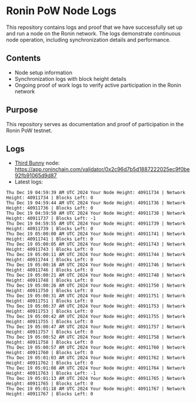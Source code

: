 # Ronin PoW Node Logs

This repository contains logs and proof that we have successfully set up and run a node on the Ronin network. The logs demonstrate continuous node operation, including synchronization details and performance.

## Contents

- Node setup information
- Synchronization logs with block height details
- Ongoing proof of work logs to verify active participation in the Ronin network

## Purpose

This repository serves as documentation and proof of participation in the Ronin PoW testnet.

## Logs

- [Third Bunny](https://thirdbunny.xyz/) node: https://app.roninchain.com/validator/0x2c96d7b5d1887222025ec9f0be92fb91065d9d87
- Latest logs:
```
Thu Dec 19 04:59:39 AM UTC 2024 Your Node Height: 40911734 | Network Height: 40911734 | Blocks Left: 0
Thu Dec 19 04:59:44 AM UTC 2024 Your Node Height: 40911736 | Network Height: 40911736 | Blocks Left: 0
Thu Dec 19 04:59:50 AM UTC 2024 Your Node Height: 40911738 | Network Height: 40911737 | Blocks Left: -1
Thu Dec 19 04:59:55 AM UTC 2024 Your Node Height: 40911739 | Network Height: 40911739 | Blocks Left: 0
Thu Dec 19 05:00:00 AM UTC 2024 Your Node Height: 40911741 | Network Height: 40911741 | Blocks Left: 0
Thu Dec 19 05:00:05 AM UTC 2024 Your Node Height: 40911743 | Network Height: 40911743 | Blocks Left: 0
Thu Dec 19 05:00:11 AM UTC 2024 Your Node Height: 40911744 | Network Height: 40911744 | Blocks Left: 0
Thu Dec 19 05:00:16 AM UTC 2024 Your Node Height: 40911746 | Network Height: 40911746 | Blocks Left: 0
Thu Dec 19 05:00:21 AM UTC 2024 Your Node Height: 40911748 | Network Height: 40911748 | Blocks Left: 0
Thu Dec 19 05:00:26 AM UTC 2024 Your Node Height: 40911750 | Network Height: 40911750 | Blocks Left: 0
Thu Dec 19 05:00:31 AM UTC 2024 Your Node Height: 40911751 | Network Height: 40911751 | Blocks Left: 0
Thu Dec 19 05:00:37 AM UTC 2024 Your Node Height: 40911753 | Network Height: 40911753 | Blocks Left: 0
Thu Dec 19 05:00:42 AM UTC 2024 Your Node Height: 40911755 | Network Height: 40911755 | Blocks Left: 0
Thu Dec 19 05:00:47 AM UTC 2024 Your Node Height: 40911757 | Network Height: 40911757 | Blocks Left: 0
Thu Dec 19 05:00:52 AM UTC 2024 Your Node Height: 40911758 | Network Height: 40911758 | Blocks Left: 0
Thu Dec 19 05:00:57 AM UTC 2024 Your Node Height: 40911760 | Network Height: 40911760 | Blocks Left: 0
Thu Dec 19 05:01:03 AM UTC 2024 Your Node Height: 40911762 | Network Height: 40911762 | Blocks Left: 0
Thu Dec 19 05:01:08 AM UTC 2024 Your Node Height: 40911764 | Network Height: 40911763 | Blocks Left: -1
Thu Dec 19 05:01:13 AM UTC 2024 Your Node Height: 40911765 | Network Height: 40911765 | Blocks Left: 0
Thu Dec 19 05:01:18 AM UTC 2024 Your Node Height: 40911767 | Network Height: 40911767 | Blocks Left: 0
```
